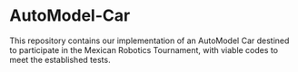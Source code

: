 # AutoModel-Car
This repository contains our implementation of an AutoModel Car destined to participate in the Mexican Robotics Tournament, with viable codes to meet the established tests.
